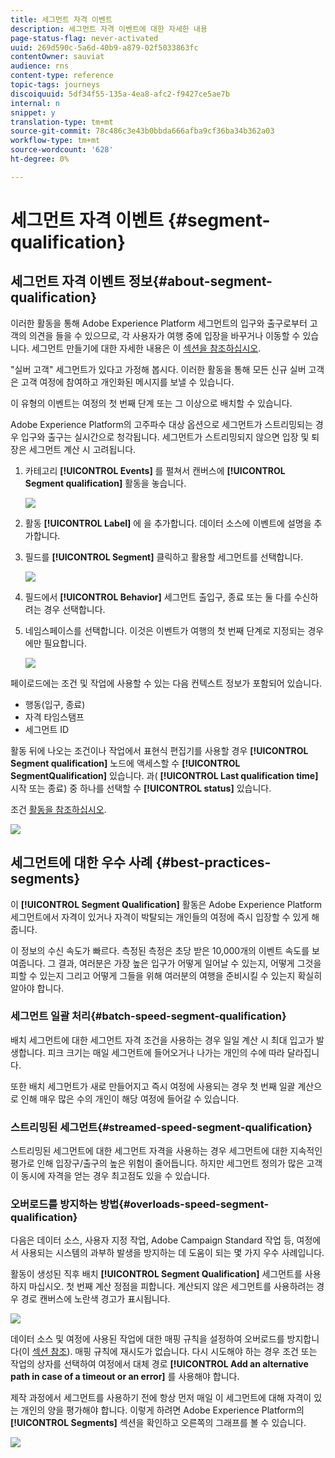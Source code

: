 ```yaml
---
title: 세그먼트 자격 이벤트
description: 세그먼트 자격 이벤트에 대한 자세한 내용
page-status-flag: never-activated
uuid: 269d590c-5a6d-40b9-a879-02f5033863fc
contentOwner: sauviat
audience: rns
content-type: reference
topic-tags: journeys
discoiquuid: 5df34f55-135a-4ea8-afc2-f9427ce5ae7b
internal: n
snippet: y
translation-type: tm+mt
source-git-commit: 78c486c3e43b0bbda666afba9cf36ba34b362a03
workflow-type: tm+mt
source-wordcount: '628'
ht-degree: 0%

---
```



# 세그먼트 자격 이벤트 {#segment-qualification}

## 세그먼트 자격 이벤트 정보{#about-segment-qualification}

이러한 활동을 통해 Adobe Experience Platform 세그먼트의 입구와 출구로부터 고객의 의견을 들을 수 있으므로, 각 사용자가 여행 중에 입장을 바꾸거나 이동할 수 있습니다. 세그먼트 만들기에 대한 자세한 내용은 이 [섹션을 참조하십시오](../segment/about-segments.md).

&quot;실버 고객&quot; 세그먼트가 있다고 가정해 봅시다. 이러한 활동을 통해 모든 신규 실버 고객은 고객 여정에 참여하고 개인화된 메시지를 보낼 수 있습니다.

이 유형의 이벤트는 여정의 첫 번째 단계 또는 그 이상으로 배치할 수 있습니다.

Adobe Experience Platform의 고주파수 대상 옵션으로 세그먼트가 스트리밍되는 경우 입구와 출구는 실시간으로 청각됩니다. 세그먼트가 스트리밍되지 않으면 입장 및 퇴장은 세그먼트 계산 시 고려됩니다.

1. 카테고리 **[!UICONTROL Events]** 를 펼쳐서 캔버스에 **[!UICONTROL Segment qualification]** 활동을 놓습니다.

   ![](../assets/segment5.png)

1. 활동 **[!UICONTROL Label]** 에 을 추가합니다. 데이터 소스에 이벤트에 설명을 추가합니다.

1. 필드를 **[!UICONTROL Segment]** 클릭하고 활용할 세그먼트를 선택합니다.

   ![](../assets/segment6.png)

1. 필드에서 **[!UICONTROL Behavior]** 세그먼트 출입구, 종료 또는 둘 다를 수신하려는 경우 선택합니다.

1. 네임스페이스를 선택합니다. 이것은 이벤트가 여행의 첫 번째 단계로 지정되는 경우에만 필요합니다.

   ![](../assets/segment7.png)

페이로드에는 조건 및 작업에 사용할 수 있는 다음 컨텍스트 정보가 포함되어 있습니다.

* 행동(입구, 종료)
* 자격 타임스탬프
* 세그먼트 ID

활동 뒤에 나오는 조건이나 작업에서 표현식 편집기를 사용할 경우 **[!UICONTROL Segment qualification]** 노드에 액세스할 수 **[!UICONTROL SegmentQualification]** 있습니다. 과( **[!UICONTROL Last qualification time]** 시작 또는 종료) 중 하나를 선택할 수 **[!UICONTROL status]** 있습니다.

조건 [활동을 참조하십시오](../building-journeys/condition-activity.md#about_condition).

![](../assets/segment8.png)

## 세그먼트에 대한 우수 사례 {#best-practices-segments}

이 **[!UICONTROL Segment Qualification]** 활동은 Adobe Experience Platform 세그먼트에서 자격이 있거나 자격이 박탈되는 개인들의 여정에 즉시 입장할 수 있게 해 줍니다.

이 정보의 수신 속도가 빠르다. 측정된 측정은 초당 받은 10,000개의 이벤트 속도를 보여줍니다. 그 결과, 여러분은 가장 높은 입구가 어떻게 일어날 수 있는지, 어떻게 그것을 피할 수 있는지 그리고 어떻게 그들을 위해 여러분의 여행을 준비시킬 수 있는지 확실히 알아야 합니다.

### 세그먼트 일괄 처리{#batch-speed-segment-qualification}

배치 세그먼트에 대한 세그먼트 자격 조건을 사용하는 경우 일일 계산 시 최대 입고가 발생합니다. 피크 크기는 매일 세그먼트에 들어오거나 나가는 개인의 수에 따라 달라집니다.

또한 배치 세그먼트가 새로 만들어지고 즉시 여정에 사용되는 경우 첫 번째 일괄 계산으로 인해 매우 많은 수의 개인이 해당 여정에 들어갈 수 있습니다.

### 스트리밍된 세그먼트{#streamed-speed-segment-qualification}

스트리밍된 세그먼트에 대한 세그먼트 자격을 사용하는 경우 세그먼트에 대한 지속적인 평가로 인해 입장구/출구의 높은 위험이 줄어듭니다. 하지만 세그먼트 정의가 많은 고객이 동시에 자격을 얻는 경우 최고점도 있을 수 있습니다.

### 오버로드를 방지하는 방법{#overloads-speed-segment-qualification}

다음은 데이터 소스, 사용자 지정 작업, Adobe Campaign Standard 작업 등, 여정에서 사용되는 시스템의 과부하 발생을 방지하는 데 도움이 되는 몇 가지 우수 사례입니다.

활동이 생성된 직후 배치 **[!UICONTROL Segment Qualification]** 세그먼트를 사용하지 마십시오. 첫 번째 계산 정점을 피합니다. 계산되지 않은 세그먼트를 사용하려는 경우 경로 캔버스에 노란색 경고가 표시됩니다.

![](../assets/segment-error.png)

데이터 소스 및 여정에 사용된 작업에 대한 매핑 규칙을 설정하여 오버로드를 방지합니다(이 [섹션 참조](../api/capping.md)). 매핑 규칙에 재시도가 없습니다. 다시 시도해야 하는 경우 조건 또는 작업의 상자를 선택하여 여정에서 대체 경로 **[!UICONTROL Add an alternative path in case of a timeout or an error]** 를 사용해야 합니다.

제작 과정에서 세그먼트를 사용하기 전에 항상 먼저 매일 이 세그먼트에 대해 자격이 있는 개인의 양을 평가해야 합니다. 이렇게 하려면 Adobe Experience Platform의 **[!UICONTROL Segments]** 섹션을 확인하고 오른쪽의 그래프를 볼 수 있습니다.

![](../assets/segment-overload.png)
